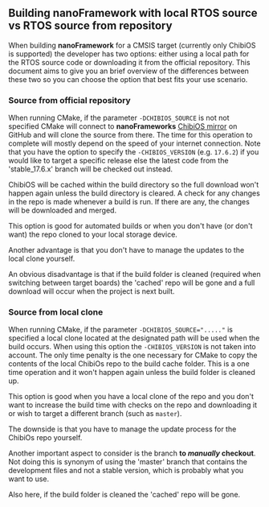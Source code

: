 ## Building **nanoFramework** with local RTOS source vs RTOS source from repository


When building **nanoFramework** for a CMSIS target (currently only ChibiOS is supported) the developer has two options: either using a local path for the RTOS source code or downloading it from the official repository.
This document aims to give you an brief overview of the differences between these two so you can choose the option that best fits your use scenario.




### Source from official repository

When running CMake, if the parameter `-DCHIBIOS_SOURCE` is not not specified CMake will connect to **nanoFrameworks** [ChibiOS mirror](https://github.com/nanoframework/ChibiOS) on GitHub and will clone the source from there. The time for this operation to complete will mostly depend on the speed of your internet connection. Note that you have the option to specify the `-CHIBIOS_VERSION` (e.g. `17.6.2`) if you would like to target a specific release else the latest code from the 'stable_17.6.x' branch will be checked out instead.

ChibiOS will be cached within the build directory so the full download won't happen again unless the build directory is cleared. A check for any changes in the repo is made whenever a build is run. If there are any, the changes will be downloaded and merged.

This option is good for automated builds or when you don't have (or don't want) the repo cloned to your local storage device.

Another advantage is that you don't have to manage the updates to the local clone yourself.

An obvious disadvantage is that if the build folder is cleaned (required when switching between target boards) the 'cached' repo will be gone and a full download will occur when the project is next built.




### Source from local clone

When running CMake, if the parameter `-DCHIBIOS_SOURCE="....."` is specified a local clone located at the designated path will be used when the build occurs. When using this option the `-CHIBIOS_VERSION` is not taken into account.
The only time penalty is the one necessary for CMake to copy the contents of the local ChibiOs repo to the build cache folder. This is a one time operation and it won't happen again unless the build folder is cleaned up.

This option is good when you have a local clone of the repo and you don't want to increase the build time with checks on the repo and downloading it or wish to target a different branch (such as `master`).

The downside is that you have to manage the update process for the ChibiOs repo yourself.

Another important aspect to consider is the branch **to _manually_ checkout**. Not doing this is synonym of using the 'master' branch that contains the development files and not a stable version, which is probably what you want to use.

Also here, if the build folder is cleaned the 'cached' repo will be gone.
